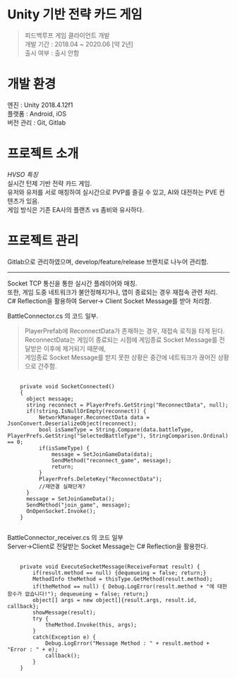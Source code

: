Unity 기반 전략 카드 게임
==========================
> 피드백루프 게임 클라이언트 개발   
> 개발 기간 : 2018.04 ~ 2020.06 [약 2년]   
> 출시 여부 : 출시 안함

개발 환경
==========================
엔진 : Unity 2018.4.12f1      
플랫폼 : Android, iOS   
버전 관리 : Git, Gitlab      


프로젝트 소개
==========================
*HVSO 특징*   
실시간 턴제 기반 전략 카드 게임.   
유저와 유저를 서로 매칭하여 실시간으로 PVP를 즐길 수 있고, 
AI와 대전하는 PVE 컨텐츠가 있음.    
게임 방식은 기존 EA사의 플랜츠 vs 좀비와 유사하다.    

프로젝트 관리
===========================
Gitlab으로 관리하였으며, develop/feature/release 브랜치로 나누어 관리함.    

***
Socket TCP 통신을 통한 실시간 플레이어와 매칭.    
또한, 게임 도중 네트워크가 불안정해지거나, 앱이 종료되는 경우 재접속 관련 처리.    
C# Reflection을 활용하여 Server-> Client Socket Message를 받아 처리함.    

BattleConnector.cs 의 코드 일부.    
> PlayerPrefab에 ReconnectData가 존재하는 경우, 재접속 로직을 타게 된다.
> ReconnectData는 게임이 종료되는 시점에 게임종료 Socket Message를 전달받은 이후에 제거되기 때문에,   
> 게임종료 Socket Message를 받지 못한 상황은 중간에 네트워크가 끊어진 상황으로 간주함.   

<pre>
  <code>
    private void SocketConnected() 
    {
      object message;
      string reconnect = PlayerPrefs.GetString("ReconnectData", null);
      if(!string.IsNullOrEmpty(reconnect)) {
          NetworkManager.ReconnectData data = JsonConvert.DeserializeObject<NetworkManager.ReconnectData>(reconnect);
          bool isSameType = String.Compare(data.battleType, PlayerPrefs.GetString("SelectedBattleType"), StringComparison.Ordinal) == 0;
          if(isSameType) {
              message = SetJoinGameData(data);
              SendMethod("reconnect_game", message);
              return;
          }
          PlayerPrefs.DeleteKey("ReconnectData");
          //재연결 실패단계?
      }
      message = SetJoinGameData();
      SendMethod("join_game", message);
      OnOpenSocket.Invoke();
    }
  </code>
</pre>

BattleConnector_receiver.cs 의 코드 일부   
Server->Client로 전달받는 Socket Message는 C# Reflection을 활용한다.   

<pre>
  <code>
    private void ExecuteSocketMessage(ReceiveFormat result) {
        if(result.method == null) {dequeueing = false; return;}
        MethodInfo theMethod = thisType.GetMethod(result.method);
        if(theMethod == null) { Debug.LogError(result.method + "에 대한 함수가 없습니다!"); dequeueing = false; return;}
        object[] args = new object[]{result.args, result.id, callback};
        showMessage(result);
        try {
            theMethod.Invoke(this, args);
        }
        catch(Exception e) {
            Debug.LogError("Message Method : " + result.method + "Error : " + e);
            callback();
        }
    }
  </code>
</pre>

